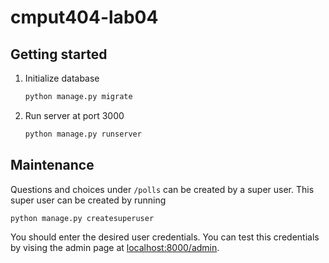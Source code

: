 # cmput404-lab04

## Getting started

1. Initialize database
   ```sh
   python manage.py migrate
   ```
2. Run server at port 3000
   ```sh
   python manage.py runserver
   ```

## Maintenance

Questions and choices under `/polls` can be created by a super user. This super user can be created by running

```sh
python manage.py createsuperuser
```

You should enter the desired user credentials. You can test this credentials by vising the admin page at [localhost:8000/admin](localhost:8000/admin).
